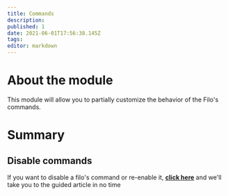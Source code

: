 ```yaml
---
title: Commands
description:
published: 1
date: 2021-06-01T17:56:38.145Z
tags:
editor: markdown
---
```


# About the module

This module will allow you to partially customize the behavior of the Filo's commands.

# Summary

## Disable commands

If you want to disable a filo's command or re-enable it, **[click here](/en/modules/commands/disable)** and we'll take you to the guided article in no time
